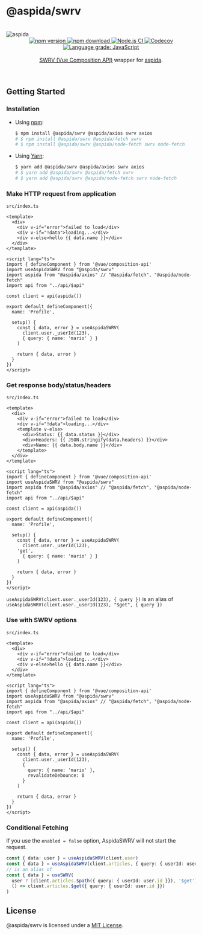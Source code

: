 # @aspida/swrv
<br />
<img src="https://aspida.github.io/aspida/logos/png/logo.png" alt="aspida" title="aspida" />
<div align="center">
  <a href="https://www.npmjs.com/package/@aspida/swrv">
    <img src="https://img.shields.io/npm/v/@aspida/swrv" alt="npm version" />
  </a>
  <a href="https://www.npmjs.com/package/@aspida/swrv">
    <img src="https://img.shields.io/npm/dm/@aspida/swrv" alt="npm download" />
  </a>
  <a href="https://github.com/aspida/aspida/actions?query=workflow%3A%22Node.js+CI%22">
    <img src="https://github.com/aspida/aspida/workflows/Node.js%20CI/badge.svg?branch=master" alt="Node.js CI" />
  </a>
  <a href="https://codecov.io/gh/aspida/aspida">
    <img src="https://img.shields.io/codecov/c/github/aspida/aspida.svg" alt="Codecov" />
  </a>
  <a href="https://lgtm.com/projects/g/aspida/aspida/context:javascript">
    <img src="https://img.shields.io/lgtm/grade/javascript/g/aspida/aspida.svg" alt="Language grade: JavaScript" />
  </a>
</div>
<br />
<div align="center"><a href="https://github.com/Kong/swrv">SWRV (Vue Composition API)</a> wrapper for <a href="https://github.com/aspida/aspida/">aspida</a>.</div>
<br />
<br />

## Getting Started

### Installation

- Using [npm](https://www.npmjs.com/):

  ```sh
  $ npm install @aspida/swrv @aspida/axios swrv axios
  # $ npm install @aspida/swrv @aspida/fetch swrv
  # $ npm install @aspida/swrv @aspida/node-fetch swrv node-fetch
  ```

- Using [Yarn](https://yarnpkg.com/):

  ```sh
  $ yarn add @aspida/swrv @aspida/axios swrv axios
  # $ yarn add @aspida/swrv @aspida/fetch swrv
  # $ yarn add @aspida/swrv @aspida/node-fetch swrv node-fetch
  ```

### Make HTTP request from application

`src/index.ts`

```vue
<template>
  <div>
    <div v-if="error">failed to load</div>
    <div v-if="!data">loading...</div>
    <div v-else>hello {{ data.name }}</div>
  </div>
</template>

<script lang="ts">
import { defineComponent } from '@vue/composition-api'
import useAspidaSWRV from "@aspida/swrv"
import aspida from "@aspida/axios" // "@aspida/fetch", "@aspida/node-fetch"
import api from "../api/$api"

const client = api(aspida())

export default defineComponent({
  name: 'Profile',

  setup() {
    const { data, error } = useAspidaSWRV(
      client.user._userId(123),
      { query: { name: 'mario' } }
    )

    return { data, error }
  }
})
</script>
```

### Get response body/status/headers

`src/index.ts`

```vue
<template>
  <div>
    <div v-if="error">failed to load</div>
    <div v-if="!data">loading...</div>
    <template v-else>
      <div>Status: {{ data.status }}</div>
      <div>Headers: {{ JSON.stringify(data.headers) }}</div>
      <div>Name: {{ data.body.name }}</div>
    </template>
  </div>
</template>

<script lang="ts">
import { defineComponent } from '@vue/composition-api'
import useAspidaSWRV from "@aspida/swrv"
import aspida from "@aspida/axios" // "@aspida/fetch", "@aspida/node-fetch"
import api from "../api/$api"

const client = api(aspida())

export default defineComponent({
  name: 'Profile',

  setup() {
    const { data, error } = useAspidaSWRV(
      client.user._userId(123),
    'get',
      { query: { name: 'mario' } }
    )

    return { data, error }
  }
})
</script>
```

`useAspidaSWRV(client.user._userId(123), { query })` is an alias of `useAspidaSWRV(client.user._userId(123), "$get", { query })`

### Use with SWRV options

`src/index.ts`

```vue
<template>
  <div>
    <div v-if="error">failed to load</div>
    <div v-if="!data">loading...</div>
    <div v-else>hello {{ data.name }}</div>
  </div>
</template>

<script lang="ts">
import { defineComponent } from '@vue/composition-api'
import useAspidaSWRV from "@aspida/swrv"
import aspida from "@aspida/axios" // "@aspida/fetch", "@aspida/node-fetch"
import api from "../api/$api"

const client = api(aspida())

export default defineComponent({
  name: 'Profile',

  setup() {
    const { data, error } = useAspidaSWRV(
      client.user._userId(123),
      {
        query: { name: 'mario' },
        revalidateDebounce: 0
      }
    )

    return { data, error }
  }
})
</script>
```

### Conditional Fetching

If you use the `enabled = false` option, AspidaSWRV will not start the request.

```ts
const { data: user } = useAspidaSWRV(client.user)
const { data } = useAspidaSWRV(client.articles, { query: { userId: user?.id ?? 0 }, enabled: !!user })
// is an alias of 
const { data } = useSWRV(
  user ? [client.articles.$path({ query: { userId: user.id }}), '$get'] : null,
  () => client.articles.$get({ query: { userId: user.id }})
)
```

## License

@aspida/swrv is licensed under a [MIT License](https://github.com/aspida/aspida/blob/master/packages/aspida-swrv/LICENSE).
